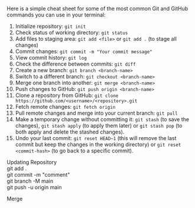 Here is a simple cheat sheet for some of the most common Git and GitHub commands you can use in your terminal:

1. Initialize repository: `git init`
2. Check status of working directory: `git status`
3. Add files to staging area: `git add <file>` or `git add .` (to stage all changes)
4. Commit changes: `git commit -m "Your commit message"`
5. View commit history: `git log`
6. Check the difference between commits: `git diff`
7. Create a new branch: `git branch <branch-name>`
8. Switch to a different branch: `git checkout <branch-name>`
9. Merge one branch into another: `git merge <branch-name>`
10. Push changes to GitHub: `git push origin <branch-name>`
11. Clone a repository from GitHub: `git clone https://github.com/<username>/<repository>.git`
12. Fetch remote changes: `git fetch origin`
13. Pull remote changes and merge into your current branch: `git pull`
14. Make a temporary change without committing it: `git stash` (to save the changes), `git stash apply` (to apply them later) or `git stash pop` (to both apply and delete the stashed changes).
15. Undo your last commit: `git reset HEAD~1` (this will remove the last commit but keep the changes in the working directory) or `git reset <commit-hash>` (to go back to a specific commit).

Updating Repository  
git add .  
git commit -m "comment"  
git branch -M main  
git push -u origin main  

Merge